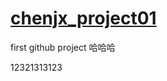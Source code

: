 # [chenjx_project01](https://github.com/cjx3071/chenjx_project01)

first github project
哈哈哈

12321313123